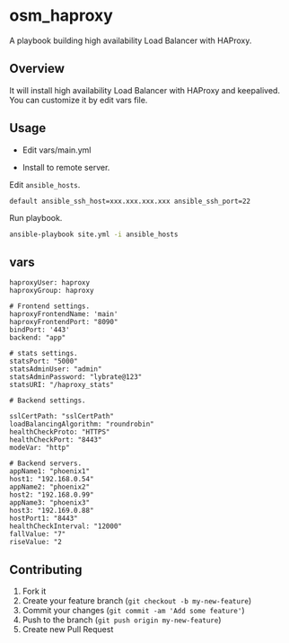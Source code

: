 osm_haproxy
==========================

A playbook building high availability Load Balancer with HAProxy.

## Overview

It will install high availability Load Balancer with HAProxy and keepalived.
You can customize it by edit vars file.

## Usage

- Edit vars/main.yml

- Install to remote server.

Edit `ansible_hosts`.

```
default ansible_ssh_host=xxx.xxx.xxx.xxx ansible_ssh_port=22
```

Run playbook.

```bash
ansible-playbook site.yml -i ansible_hosts
```

## vars

```# haproxy settings.
haproxyUser: haproxy
haproxyGroup: haproxy

# Frontend settings.
haproxyFrontendName: 'main'
haproxyFrontendPort: "8090"
bindPort: '443'
backend: "app"	

# stats settings.
statsPort: "5000"
statsAdminUser: "admin"
statsAdminPassword: "lybrate@123"
statsURI: "/haproxy_stats"

# Backend settings.

sslCertPath: "sslCertPath"
loadBalancingAlgorithm: "roundrobin"
healthCheckProto: "HTTPS"
healthCheckPort: "8443"
modeVar: "http"

# Backend servers.
appName1: "phoenix1"
host1: "192.168.0.54"
appName2: "phoenix2"
host2: "192.168.0.99"
appName3: "phoenix3"
host3: "192.169.0.88"
hostPort1: "8443"
healthCheckInterval: "12000"
fallValue: "7"
riseValue: "2
```

## Contributing

1. Fork it
2. Create your feature branch (`git checkout -b my-new-feature`)
3. Commit your changes (`git commit -am 'Add some feature'`)
4. Push to the branch (`git push origin my-new-feature`)
5. Create new Pull Request
